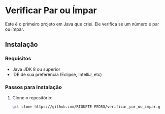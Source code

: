 # Verificar Par ou Ímpar

Este é o primeiro projeto em Java que criei. Ele verifica se um número é par ou ímpar.

## Instalação

### Requisitos

- Java JDK 8 ou superior
- IDE de sua preferência (Eclipse, IntelliJ, etc)

### Passos para Instalação

1. Clone o repositório:
   ```bash
   git clone https://github.com/RIGUETE-PEDRO/verificar_par_ou_impar.git
